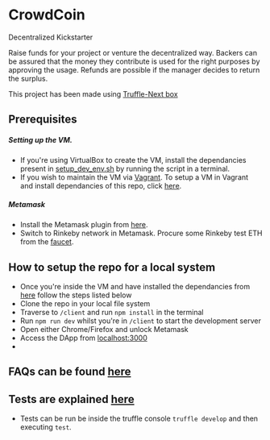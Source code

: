 # CrowdCoin
Decentralized Kickstarter

Raise funds for your project or venture the decentralized way.
Backers can be assured that the money they contribute is used for the right purposes by approving the usage.
Refunds are possible if the manager decides to return the surplus.

This project has been made using [Truffle-Next box](https://github.com/adrianmcli/truffle-next)


## Prerequisites

##### Setting up the VM.
* If you're using VirtualBox to create the VM, install the dependancies present in [setup_dev_env.sh](https://gist.github.com/sushantkumr/3fe3cb3507a3d25eeed237065f5ef46e#file-setup_dev_env-sh]) by running the script in a terminal.
* If you wish to maintain the VM via [Vagrant](https://www.vagrantup.com/downloads.html). To setup a VM in Vagrant and install dependancies of this repo, click [here](https://gist.github.com/sushantkumr/3fe3cb3507a3d25eeed237065f5ef46e). 


##### Metamask
* Install the Metamask plugin from [here](https://metamask.io/).
* Switch to Rinkeby network in Metamask. Procure some Rinkeby test ETH from the [faucet](https://www.rinkeby.io/#faucet).


## How to setup the repo for a local system
* Once you're inside the VM and have installed the dependancies from [here](https://github.com/sushantkumr/CrowdCoin#setting-up-the-vm) follow the steps listed below
* Clone the repo in your local file system
* Traverse to `/client` and run `npm install` in the terminal
* Run `npm run dev` whilst you're in `/client` to start the development server
* Open either Chrome/Firefox and unlock Metamask
* Access the DApp from [localhost:3000](http://localhost:3000/)
* 

## FAQs can be found [here](faqs.md)

## Tests are explained [here](test_description.md)
* Tests can be run be inside the truffle console `truffle develop` and then executing `test`.
